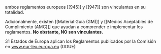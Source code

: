 ambos reglamentos europeos [[945]] y [[947]] son vinculantes en su totalidad.

Adicionalmente, existen [[Material Guía (GM)]] y [[Medios Aceptables de Cumplimiento (AMC)]] que ayudan a comprender e implementar los reglamentos. **No obstante, NO son vinculantes.**

31 Estados de Europa aplican los Reglamentos publicados por la Comisión en www.eur-lex.europa.eu (DOUE)


 